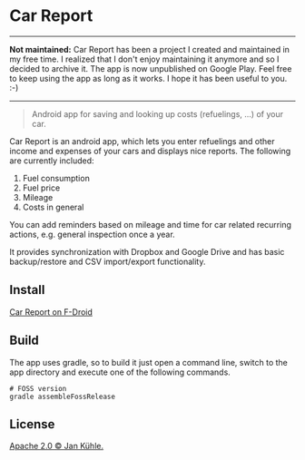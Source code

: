 # Car Report

---

**Not maintained:** Car Report has been a project I created and maintained in my free time. I realized that I don't enjoy maintaining it anymore and so I decided to archive it. The app is now unpublished on Google Play. Feel free to keep using the app as long as it works. I hope it has been useful to you. :-)

---

> Android app for saving and looking up costs (refuelings, ...) of your car.

Car Report is an android app, which lets you enter refuelings and other income and expenses of your
cars and displays nice reports. The following are currently included:

1. Fuel consumption
1. Fuel price
1. Mileage
1. Costs in general

You can add reminders based on mileage and time for car related recurring actions, e.g. general
inspection once a year.

It provides synchronization with Dropbox and Google Drive and has basic backup/restore and CSV
import/export functionality.

## Install

[Car Report on F-Droid](https://f-droid.org/repository/browse/?fdid=org.juanro.autumandu)

## Build

The app uses gradle, so to build it just open a command line, switch to the app directory and
execute one of the following commands.

```
# FOSS version
gradle assembleFossRelease
```

## License

[Apache 2.0 © Jan Kühle.](../COPYING)
